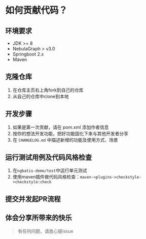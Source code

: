 # 如何贡献代码？

## 环境要求
- JDK >= 8
- NebulaGraph > v3.0
- Springboot 2.x
- Maven

## 克隆仓库
1. 在仓库主页右上角fork到自己的仓库
2. 从自己的仓库中clone到本地

## 开发步骤
1. 如果是第一次贡献，请在 pom.xml 添加作者信息
2. 按你的想法开发功能，把好功能固化下来与其他开发者分享
3. 在 `CHANGELOG.md` 中描述新增的功能及使用方式、场景

## 运行测试用例及代码风格检查
1. 在`ngbatis-demo/test`中运行单元测试
2. 使用maven插件做代码风格检查：`maven->plugins->checkstyle->checkstyle:check`

## 提交并发起PR流程

## 体会分享所带来的快乐

> 有任何问题，请放心提issue